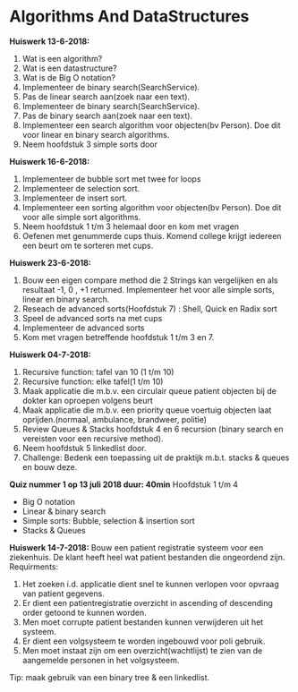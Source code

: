 # Algorithms And DataStructures


**Huiswerk 13-6-2018:** 
1. Wat is een algorithm?
2. Wat is een datastructure?
3. Wat is de Big O notation?
4. Implementeer de binary search(SearchService).
5. Pas de linear search aan(zoek naar een text).
6. Implementeer de binary search(SearchService).
7. Pas de binary search aan(zoek naar een text).
8. Implementeer een search algorithm voor objecten(bv Person). Doe dit voor linear en binary search algorithms.
9. Neem hoofdstuk 3 simple sorts door

**Huiswerk 16-6-2018:**
1. Implementeer de bubble sort met twee for loops
2. Implementeer de selection sort.
3. Implementeer de insert sort.
4. Implementeer een sorting algorithm voor objecten(bv Person). Doe dit voor alle simple sort algorithms.
5. Neem hoofdstuk 1 t/m 3 helemaal door en kom met vragen
6. Oefenen met genummerde cups thuis. Komend college krijgt iedereen een beurt om te sorteren met cups.

**Huiswerk 23-6-2018:**
1. Bouw een eigen compare method die 2 Strings kan vergelijken en als resultaat -1, 0 , +1 returned.
   Implementeer het voor alle simple sorts, linear en binary search.
2. Reseach de advanced sorts(Hoofdstuk 7) : Shell, Quick en Radix sort
3. Speel de advanced sorts na met cups
4. Implementeer de advanced sorts
5. Kom met vragen betreffende hoofdstuk 1 t/m 3 en 7.

**Huiswerk 04-7-2018:**
1. Recursive function: tafel van 10 (1 t/m 10)
2. Recursive function: elke tafel(1 t/m 10)
3. Maak applicatie die m.b.v. een circulair queue patient objecten bij de dokter kan oproepen volgens beurt
4. Maak applicatie die m.b.v. een priority queue voertuig objecten laat oprijden.(normaal, ambulance, brandweer, politie) 
5. Review Queues & Stacks hoofdstuk 4 en 6 recursion (binary search en vereisten voor een recursive method).
6. Neem hoofdstuk 5 linkedlist door.
7. Challenge: Bedenk een toepassing uit de praktijk m.b.t. stacks & queues en bouw deze.

**Quiz nummer 1 op 13 juli 2018 duur: 40min**
Hoofdstuk 1 t/m 4 
- Big O notation
- Linear & binary search
- Simple sorts: Bubble, selection & insertion sort
- Stacks & Queues 

**Huiswerk 14-7-2018:**
Bouw een patient registratie systeem voor een ziekenhuis.
De klant heeft heel wat patient bestanden die ongeordend zijn.
Requirments:
1. Het zoeken i.d. applicatie dient snel te kunnen verlopen voor opvraag van patient gegevens.
2. Er dient een patientregistratie overzicht in ascending of descending order getoond te kunnen worden.
3. Men moet corrupte patient bestanden kunnen verwijderen uit het systeem.
4. Er dient een volgsysteem te worden ingebouwd voor poli gebruik.
5. Men moet instaat zijn om een overzicht(wachtlijst) te zien van de aangemelde personen in het volgsysteem.

Tip: maak gebruik van een binary tree & een linkedlist.